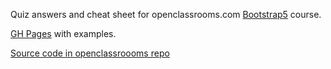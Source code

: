 Quiz answers and cheat sheet for openclassrooms.com [Bootstrap5](https://openclassrooms.com/en/courses/7542506-creez-des-sites-web-responsives-avec-bootstrap-5) course.

[GH Pages](https://reregaga.github.io/OC-7542506-bootstrap5/) with examples.

[Source code in openclassroooms repo](https://github.com/OpenClassrooms-Student-Center/cours-Bootstrap-5)
